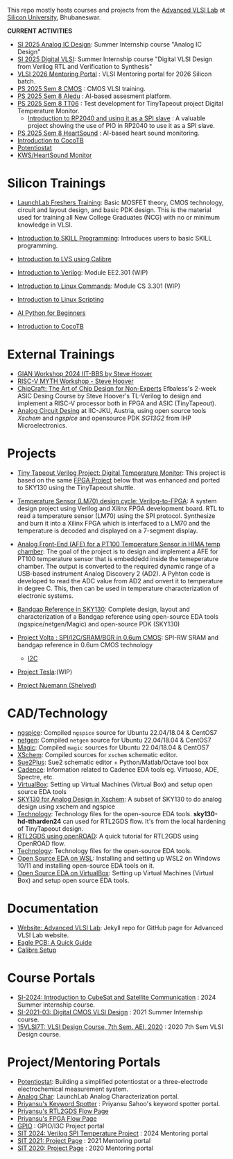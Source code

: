 This repo mostly hosts courses and projects from the [Advanced VLSI Lab](https://silicon-vlsi.github.io) at [Silicon University](https://www.silicon.ac.in), Bhubaneswar.

**CURRENT ACTIVITIES**
- [SI 2025 Analog IC Design](https://github.com/silicon-vlsi/SI-2025-AnalogIC): Summer Internship course "Analog IC Design"
- [SI 2025 Digital VLSI](https://github.com/silicon-vlsi/SI-2025-DigitalVLSI): Summer Internship course "Digital VLSI Design from Verilog RTL and Verification to Synthesis"
- [VLSI 2026 Mentoring Portal](https://github.com/silicon-vlsi/VLSI-2026) : VLSI Mentoring portal for 2026 Silicon batch.
- [PS 2025 Sem 8 CMOS](https://github.com/silicon-vlsi/PS-2025-S8) : CMOS VLSI training.
- [PS 2025 Sem 8 AIedu](https://github.com/silicon-vlsi/AIedu) : AI-based assesment platform.
- [PS 2025 Sem 8 TT06](https://github.com/silicon-efabless/tt06-silicon-tinytapeout-lm07) : Test development for TinyTapeout project Digital Temperature Monitor.
  - [Introduction to RP2040 and using it as a SPI slave](https://github.com/03jayashree/rp2040-spi-temperature) : A valuable project showing the use of PIO in RP2040 to use it as a SPI slave.
- [PS 2025 Sem 8 HeartSound](https://github.com/silicon-vlsi/heart-sound) : AI-based heart sound monitoring.
- [Introduction to CocoTB](https://github.com/silicon-vlsi/Intro2Cocotb)
- [Potentiostat](https://github.com/silicon-vlsi/potentiostat)
- [KWS/HeartSound Monitor](https://github.com/silicon-vlsi/sound-analysis)
# Silicon Trainings

- [LaunchLab Freshers Training](https://github.com/silicon-vlsi/LaunchLab-Freshers-Training):  Basic MOSFET theory, CMOS technology, circuit and layout design, and basic PDK design. This is the material used for training all New College Graduates (NCG) with no or minimum knowledge in VLSI.

- [Introduction to SKILL Programming](https://github.com/silicon-vlsi/SKILL): Introduces users to basic SKILL programming.

- [Introduction to LVS using Calibre](https://github.com/silicon-vlsi/LVS-RULEDECK-DESIGN/tree/main/LVS)

- [Introduction to Verilog](https://github.com/silicon-vlsi-org/module-ee2.301): Module EE2.301 (WIP)

- [Introduction to Linux Commands](https://github.com/silicon-vlsi-org/module-cs3-301): Module CS 3.301 (WIP)
- [Introduction to Linux Scripting](https://github.com/VLSI-LaunchLab/Intro-to-Linux-Scripting)
- [AI Python for Beginners](https://github.com/VLSI-LaunchLab/AI-Python-for-Beginners)
- [Introduction to CocoTB](https://github.com/silicon-vlsi/Intro2Cocotb)

# External Trainings
- [GIAN Workshop 2024 IIT-BBS by Steve Hoover](https://github.com/silicon-vlsi/gian-course-2024-IITBBS)
- [RISC-V MYTH Workshop - Steve Hoover](https://github.com/silicon-vlsi/RISC-V_MYTH_Workshop)
- [ChipCraft: The Art of Chip Design for Non-Experts](https://github.com/efabless/chipcraft---mest-course) Efbaless's 2-week ASIC Desing Course by Steve Hoover's TL-Verilog to design and implement a RISC-V processor both in FPGA and ASIC (TinyTapeout).
- [Analog Circuit Desing](https://iic-jku.github.io/analog-circuit-design/) at IIC-JKU, Austria, using open source tools *Xschem* and *ngspice* and opensource PDK *SG13G2* from IHP Microelectronics.

# Projects

- [Tiny Tapeout Verilog Project: Digital Temperature Monitor](https://github.com/silicon-efabless/tt06-silicon-tinytapeout-lm07): This project is based on the same [FPGA Project](https://github.com/silicon-vlsi/LM70-Interfacing-FPGA) below that was enhanced and ported to SKY130 using the TinyTapeout shuttle.
- [Temperature Sensor (LM70) design cycle: Verilog-to-FPGA](https://github.com/silicon-vlsi/LM70-Interfacing-FPGA): A system design project using Verilog and Xilinx FPGA development board. RTL to read a temperature sensor (LM70) using the SPI protocol. Synthesize and burn it into a Xilinx FPGA which is interfaced to a LM70 and the temperature is decoded and displayed on a 7-segment display.

- [Analog Front-End (AFE) for a PT100 Temperature Sensor in HIMA temp chamber](https://github.com/silicon-vlsi-org/PT100-AFE-1): The goal of the project is to design and implement a AFE for PT100 temperature sensor that is embeddedd inside the temeperature chamber. The output is converted to the required dynamic range of a USB-based instrument Analog Discovery 2 (AD2). A Pyhton code is developed to read the ADC value from AD2 and onvert it to temperature in degree C. This, then can be used in temperature characterization of electronic systems. 

- [Bandgap Reference in SKY130](https://github.com/silicon-vlsi/BGR_DESIGN_SKY130nm): Complete design, layout and characterization of a Bandgap reference using open-source EDA tools (ngspice/netgen/Magic) and open-source PDK (SKY130)

- [Project Volta : SPI/I2C/SRAM/BGR in 0.6um CMOS](https://github.com/silicon-vlsi-org/project-volta): SPI-RW SRAM and bandgap reference in 0.6um CMOS technology
  - [I2C](https://github.com/silicon-vlsi/VOLTA)

- [Project Tesla](https://github.com/silicon-vlsi/TESLA):(WIP)

- [Project Nuemann (Shelved)](https://github.com/silicon-vlsi/neumann)

# CAD/Technology

- [ngspice](https://github.com/silicon-vlsi-org/eda-ngspice): Compiled `ngspice` source for Ubuntu 22.04/18.04 & CentOS7
- [netgen](https://github.com/silicon-vlsi-org/eda-netgen): Compiled `netgen` source for Ubuntu 22.04/18.04 & CentOS7
- [Magic](https://github.com/silicon-vlsi-org/eda-magic): Compiled `magic` sources for Ubuntu 22.04/18.04 & CentOS7
- [XSchem](https://github.com/silicon-vlsi-org/eda-xschem): Compiled sources for `xschem` schematic editor.
- [Sue2Plus](https://github.com/silicon-vlsi-org/eda-sue2Plus): Sue2 schematic editor + Python/Matlab/Octave tool box
- [Cadence](https://github.com/silicon-vlsi-org/eda-cadence): Information related to Cadence EDA tools eg. Virtuoso, ADE, Spectre, etc.
- [VirtualBox](https://github.com/silicon-vlsi-org/eda-virtualmachine): Setting up Virtual Machines (Virtual Box) and setup open source EDA tools
- [SKY130 for Analog Design in Xschem](https://github.com/silicon-vlsi-org/pdk-sky130-ana): A subset of SKY130 to do analog design using xschem and ngspice
- [Technology](https://github.com/silicon-vlsi-org/eda-technology): Technology files for the open-source EDA tools. **sky130-hd-ttharden24** can used for RTL2GDS flow. It's from the local hardening of TinyTapeout design.
- [RTL2GDS using openROAD](https://github.com/silicon-efabless/kws-genai-hw/tree/main/rtl2gds-tutorial): A quick tutorial for RTL2GDS using OpenROAD flow. 
- [Technology](https://github.com/silicon-vlsi-org/eda-technology): Technology files for the open-source EDA tools.
- [Open Source EDA on WSL](https://github.com/silicon-vlsi-org/eda-wsl2): Installing and setting up WSL2 on Windows 10/11 and installing open-source EDA tools on it.
- [Open Source EDA on VirtualBox](https://github.com/silicon-vlsi-org/eda-virtualmachine): Setting up Virtual Machines (Virtual Box) and setup open source EDA tools.

# Documentation

- [Website: Advanced VLSI Lab](https://github.com/silicon-vlsi/silicon-vlsi.github.io): Jekyll repo for GitHub page for Advanced VLSI Lab website.
- [Eagle PCB: A Quick Guide](https://github.com/silicon-vlsi/Learn-Eagle)
- [Calibre Setup](https://github.com/silicon-vlsi/LVS-RULEDECK-DESIGN)


# Course Portals

- [SI-2024: Introduction to CubeSat and Satellite Communication](https://github.com/silicon-sat/SI-2024-CubeSat) : 2024 Summer internship course.
- [SI-2021-03: Digital CMOS VLSI Design](https://github.com/silicon-vlsi/SI2021-03-CMOS-VLSI) : 2021 Summer Internship course.
- [15VLSI7T: VLSI Design Course, 7th Sem. AEI, 2020](https://github.com/silicon-vlsi/15VLSI7T) : 2020 7th Sem VLSI Design course.

# Project/Mentoring Portals

- [Potentiostat](https://github.com/silicon-vlsi/potentiostat): Building a simplified potentiostat or a three-electrode electrochemical measurement system.
- [Analog Char](https://github.com/silicon-vlsi/LaunchLab-AnalogChar): LaunchLab Analog Characterization portal.
- [Priyansu's Keyword Spotter](https://github.com/Priyansu122/Project_keywordSpotter) : Priyansu Sahoo's keyword spotter portal.
- [Priyansu's RTL2GDS Flow Page](https://github.com/Priyansu122/SI2024_RTL_TO_GDS)
- [Priyansu's FPGA Flow Page](https://github.com/Priyansu122/ASIC_FPGA_Design_Flow)
- [GPIO](https://github.com/silicon-vlsi/gpio) : GPIO/I3C Project portal
- [SIT 2024: Verilog SPI Temperature Project](https://github.com/silicon-vlsi/VLSI-2024) : 2024 Mentoring portal
- [SIT 2021: Project Page](https://github.com/silicon-vlsi/Project2021) : 2021 Mentoring portal
- [SIT 2020: Project Page](https://github.com/silicon-vlsi/project2020) : 2020 Mentoring portal

<!---
silicon-vlsi/silicon-vlsi is a ✨ special ✨ repository because its `README.md` (this file) appears on your GitHub profile.
You can click the Preview link to take a look at your changes.
--->

